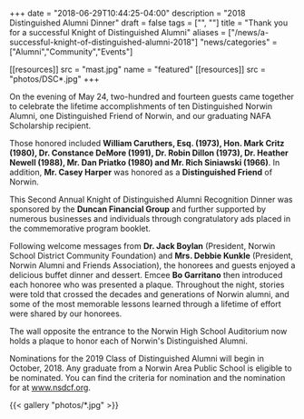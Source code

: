 +++
date = "2018-06-29T10:44:25-04:00"
description = "2018 Distinguished Alumni Dinner"
draft = false
tags = ["", ""]
title = "Thank you for a successful Knight of Distinguished Alumni"
aliases = ["/news/a-successful-knight-of-distinguished-alumni-2018"]
"news/categories" = ["Alumni","Community","Events"]

[[resources]]
  src  = "mast.jpg"
  name = "featured"
[[resources]]
  src  = "photos/DSC*.jpg"
+++

On the evening of May 24, two-hundred and fourteen guests came together to celebrate the lifetime accomplishments of ten Distinguished Norwin Alumni, one Distinguished Friend of Norwin, and our graduating NAFA Scholarship recipient.

Those honored included **William Caruthers, Esq. (1973), Hon. Mark Critz (1980), Dr. Constance DeMore (1991), Dr. Robin Dillon (1973), Dr. Heather Newell (1988), Mr. Dan Priatko (1980) and Mr. Rich Siniawski (1966)**.  In addition, **Mr. Casey Harper** was honored as a **Distinguished Friend** of Norwin.

This Second Annual Knight of Distinguished Alumni Recognition Dinner was sponsored by the **Duncan Financial Group** and further supported by numerous businesses and individuals through congratulatory ads placed in the commemorative program booklet.

Following welcome messages from **Dr. Jack Boylan** (President, Norwin School District Community Foundation) and **Mrs. Debbie Kunkle** (President, Norwin Alumni and Friends Association), the honorees and guests enjoyed a delicious buffet dinner and dessert.  Emcee **Bo Garritano** then introduced each honoree who was presented a plaque. Throughout the night, stories were told that crossed the decades and generations of Norwin alumni, and some of the most memorable lessons learned through a lifetime of effort were shared by our honorees.

The wall opposite the entrance to the Norwin High School Auditorium now holds a plaque to honor each of Norwin's Distinguished Alumni.

Nominations for the 2019 Class of Distinguished Alumni will begin in October, 2018.  Any graduate from a Norwin Area Public School is eligible to be nominated.  You can find the criteria for nomination and the nomination for at www.nsdcf.org.

{{< gallery "photos/*.jpg" >}}
